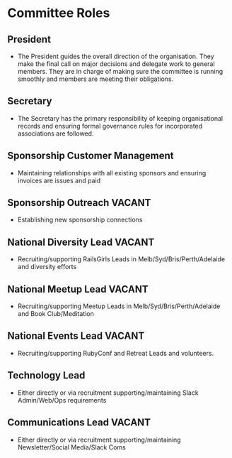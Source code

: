 # Committee Roles

## President

* The President guides the overall direction of the organisation. They make the final call on major decisions and delegate work to general members. They are in charge of making sure the committee is running smoothly and members are meeting their obligations.


## Secretary

* The Secretary has the primary responsibility of keeping organisational records and ensuring formal governance rules for incorporated associations are followed.


## Sponsorship Customer Management

* Maintaining relationships with all existing sponsors and ensuring invoices are issues and paid


## Sponsorship Outreach VACANT

* Establishing new sponsorship connections


## National Diversity Lead VACANT

* Recruiting/supporting RailsGirls Leads in Melb/Syd/Bris/Perth/Adelaide and diversity efforts


## National Meetup Lead VACANT

* Recruiting/supporting Meetup Leads in Melb/Syd/Bris/Perth/Adelaide and Book Club/Meditation


## National Events Lead VACANT

* Recruiting/supporting RubyConf and Retreat Leads and volunteers.


## Technology Lead

* Either directly or via recruitment supporting/maintaining Slack Admin/Web/Ops requirements


## Communications Lead VACANT

* Either directly or via recruitment supporting/maintaining Newsletter/Social Media/Slack Coms
